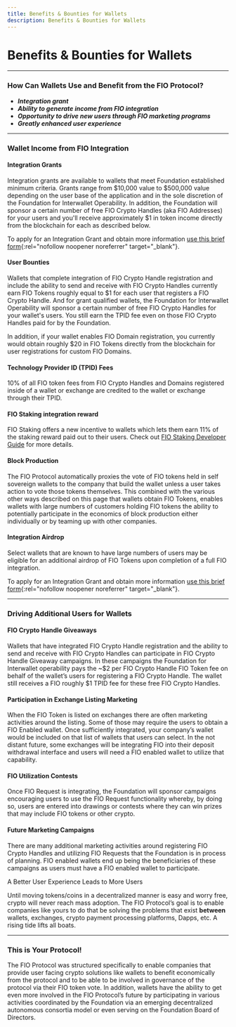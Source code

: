 ```yaml
---
title: Benefits & Bounties for Wallets
description: Benefits & Bounties for Wallets
---
```


# Benefits & Bounties for Wallets

---
### How Can Wallets Use and Benefit from the FIO Protocol?

* ***Integration grant***
* ***Ability to generate income from FIO integration***
* ***Opportunity to drive new users through FIO marketing programs***
* ***Greatly enhanced user experience***

---
### Wallet Income from FIO Integration

#### Integration Grants

Integration grants are available to wallets that meet Foundation established minimum criteria.  Grants range from $10,000 value to $500,000 value depending on the user base of the application and in the sole discretion of the Foundation for Interwallet Operability.  In addition, the Foundation will sponsor a certain number of free FIO Crypto Handles (aka FIO Addresses) for your users and you'll receive approximately $1 in token income directly from the blockchain for each as described below.  

To apply for an Integration Grant and obtain more information [use this brief form](https://docs.google.com/forms/d/e/1FAIpQLScU4efavwLErmJyRb1T_w9CGGLEqip2kVp1JSH-pfV7WDF--A/viewform?usp=sf_link){:rel="nofollow noopener noreferrer" target="_blank"}.  

#### User Bounties

Wallets that complete integration of FIO Crypto Handle registration and include the ability to send and receive with FIO Crypto Handles currently earn FIO Tokens roughly equal to $1 for each user that registers a FIO Crypto Handle. And for grant qualified wallets, the Foundation for Interwallet Operability will sponsor a certain number of free FIO Crypto Handles for your wallet's users. You still earn the TPID fee even on those FIO Crypto Handles paid for by the Foundation.

In addition, if your wallet enables FIO Domain registration, you currently would obtain roughly $20 in FIO Tokens directly from the blockchain for user registrations for custom FIO Domains.

#### Technology Provider ID (TPID) Fees

10% of all FIO token fees from FIO Crypto Handles and Domains registered inside of a wallet or exchange are credited to the wallet or exchange through their TPID.

#### FIO Staking integration reward

FIO Staking offers a new incentive to wallets which lets them earn 11% of the staking reward paid out to their users. Check out [FIO Staking Developer Guide]({{site.baseurl}}/docs/how-to/staking) for more details.

#### Block Production

The FIO Protocol automatically proxies the vote of FIO tokens held in self sovereign wallets to the company that build the wallet unless  a user takes action to vote those tokens themselves.  This  combined with the various other ways described on this page that wallets obtain FIO Tokens, enables wallets with large numbers of customers holding FIO tokens the ability to potentially participate in the economics of block production either individually or by teaming up with other companies.

#### Integration Airdrop 

Select wallets that are known to have large numbers of users may be eligible for an additional airdrop of FIO Tokens upon completion of a full FIO integration. 

To apply for an Integration Grant and obtain more information [use this brief form](https://docs.google.com/forms/d/e/1FAIpQLScU4efavwLErmJyRb1T_w9CGGLEqip2kVp1JSH-pfV7WDF--A/viewform?usp=sf_link){:rel="nofollow noopener noreferrer" target="_blank"}. 

---
### Driving Additional Users for Wallets

#### FIO Crypto Handle Giveaways

Wallets that have integrated FIO Crypto Handle registration and the ability to send and receive with FIO Crypto Handles can participate in FIO Crypto Handle Giveaway campaigns. In these campaigns the Foundation for Interwallet operability pays the ~$2 per FIO Crypto Handle FIO Token fee on behalf of the wallet’s users for registering a FIO Crypto Handle. The wallet still receives a FIO roughly $1 TPID fee for these free FIO Crypto Handles.

#### Participation in Exchange Listing Marketing

When the FIO Token is listed on exchanges there are often marketing activities around the listing. Some of those may require the users to obtain a FIO Enabled wallet.  Once sufficiently integrated, your company’s wallet would be included on that list of wallets that users can select.  In the not distant future, some exchanges will be integrating FIO into their deposit withdrawal interface and users will need a FIO enabled wallet to utilize that capability. 

#### FIO Utilization Contests

Once FIO Request is integrating, the Foundation will sponsor campaigns encouraging users to use the FIO Request functionality whereby, by doing so, users are entered into drawings or contests where they can win prizes that may include FIO tokens or other crypto.  

#### Future Marketing Campaigns

There are many additional marketing activities around registering FIO Crypto Handles and utilizing FIO Requests that the Foundation is in process of planning.  FIO enabled wallets end up being the beneficiaries of these campaigns as users must have a FIO enabled wallet to participate. 

A Better User Experience Leads to More Users

Until moving tokens/coins in a decentralized manner is easy and worry free, crypto will never reach mass adoption.  The FIO Protocol’s goal is to enable companies like yours to do that be solving the problems that exist **between** wallets, exchanges, crypto payment processing platforms, Dapps, etc.  A rising tide lifts all boats. 

---
### This is Your Protocol!

The FIO Protocol was structured specifically to enable companies that provide user facing crypto solutions like wallets to benefit economically from the protocol and to be able to be involved in governance of the protocol via their FIO token vote.  In addition, wallets have the ability to get even more involved in the FIO Protocol’s future by participating in various activities coordinated by the Foundation via an emerging decentralized autonomous consortia model or even serving on the Foundation Board of Directors.



